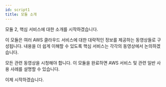 ```yaml
---
id: script1
title: 모듈 소개
---
```


모듈 2, 핵심 서비스에 대한 소개를 시작하겠습니다.

이 모듈은 여러 AWS 클라우드 서비스에 대한 대략적인 정보를 제공하는 동영상들로 구성됩니다. 내용을 더 쉽게 이해할 수 있도록 핵심 서비스는 각각의 동영상에서 논의하겠습니다.

모든 관련 동영상을 시청해야 합니다. 이 모듈을 완료하면 AWS 서비스 및 관련 일반 사용 사례를 설명할 수 있습니다.

이제 시작하겠습니다.

